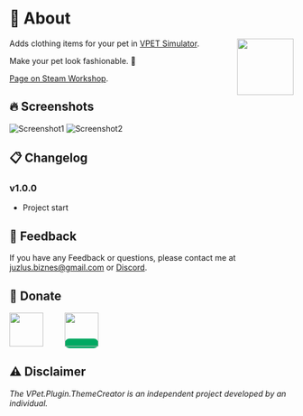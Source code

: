 # 🤔 About
<img src="https://steamuserimages-a.akamaihd.net/ugc/2538423216285807748/0CAA2BB7F5D5E848DB73983F7FD9A44629F1A4BF/?imw=5000&imh=5000&ima=fit&impolicy=Letterbox&imcolor=%23000000&letterbox=false" align="right" width="100px"/>

Adds clothing items for your pet in [VPET Simulator](https://store.steampowered.com/app/1920960/VPet/).

Make your pet look fashionable. 🎩

 [Page on Steam Workshop](https://steamcommunity.com/sharedfiles/filedetails/?id=3281444009).

## 🔥 Screenshots

![Screenshot1](https://steamuserimages-a.akamaihd.net/ugc/2538423216285865633/41A5AF97B17DE2ACB5B61CD29C6D8B6EC94B61B0/?imw=5000&imh=5000&ima=fit&impolicy=Letterbox&imcolor=%23000000&letterbox=false)
![Screenshot2](https://steamuserimages-a.akamaihd.net/ugc/2538423216285865638/34FDACE87E5F3C97DEF2B9A78873459D36961A19/?imw=5000&imh=5000&ima=fit&impolicy=Letterbox&imcolor=%23000000&letterbox=false)


## 📋 Changelog

### v1.0.0
- Project start


## 📝 Feedback

If you have any Feedback or questions, please contact me at juzlus.biznes@gmail.com or [Discord](https://discordapp.com/users/284780352042434570).


## 💝 Donate
<span>
  <a href="https://www.buymeacoffee.com/juzlus" target="_blank" alt="buymeacoffee" style="width: 40%; text-decoration: none; margin-right: 20px;">
    <img src="https://www.codehim.com/wp-content/uploads/2022/09/bmc-button-640x180.png" style="height: 60px;">
  </a>
  <a>⠀</a>
  <a href="https://buycoffee.to/juzlus" target="_blank" alt="buycoffee" style="text-decoration: none; width: 40%; background-color: rgb(0, 169, 98);border-radius: 10px;">
    <img src="https://buycoffee.to/btn/buycoffeeto-btn-primary.svg" style="height: 60px">
  </a>
</span>


## ⚠️ Disclaimer

_The VPet.Plugin.ThemeCreator is an independent project developed by an individual._
